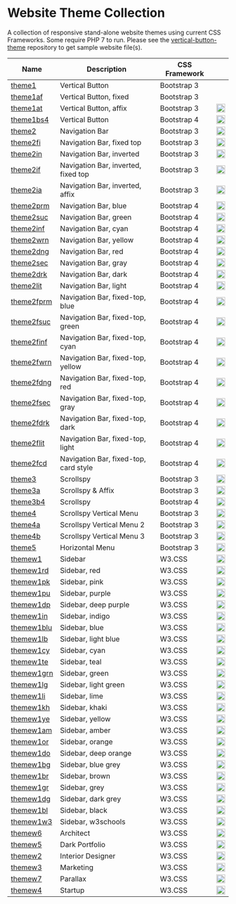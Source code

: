 # Website Theme Collection
A collection of responsive stand-alone website themes using current CSS Frameworks.  Some require PHP 7 to run.  Please see the [vertical-button-theme](https://github.com/emrickj/vertical-button-theme) repository to get sample website file(s).

| Name | Description | CSS Framework | |
| --- | --- | --- | --- |
| [theme1](theme1.php) | Vertical Button | Bootstrap 3 | |
| [theme1af](theme1af.php) | Vertical Button, fixed | Bootstrap 3 | |
| [theme1at](theme1at.php) | Vertical Button, affix | Bootstrap 3 | <a href="https://www.gem-editor.com/gwc/theme1at.php?u=501" target="_blank"><img class="emoji" title="Preview" alt="Preview" src="https://assets-cdn.github.com/images/icons/emoji/unicode/1f50d.png" height="20" width="20"></a> |
| [theme1bs4](theme1bs4.php) | Vertical Button | Bootstrap 4 | <a href="https://www.gem-editor.com/gwc/theme1bs4.php?u=501" target="_blank"><img class="emoji" title="Preview" alt="Preview" src="https://assets-cdn.github.com/images/icons/emoji/unicode/1f50d.png" height="20" width="20"></a> |
| [theme2](theme2.php) | Navigation Bar | Bootstrap 3 | <a href="https://www.gem-editor.com/gwc/theme2.php?u=501" target="_blank"><img class="emoji" title="Preview" alt="Preview" src="https://assets-cdn.github.com/images/icons/emoji/unicode/1f50d.png" height="20" width="20"></a> |
| [theme2fi](theme2fi.php) | Navigation Bar, fixed top | Bootstrap 3 | <a href="https://www.gem-editor.com/gwc/theme2fi.php?u=501" target="_blank"><img class="emoji" title="Preview" alt="Preview" src="https://assets-cdn.github.com/images/icons/emoji/unicode/1f50d.png" height="20" width="20"></a> |
| [theme2in](theme2in.php) | Navigation Bar, inverted | Bootstrap 3 | <a href="https://www.gem-editor.com/gwc/theme2in.php?u=501" target="_blank"><img class="emoji" title="Preview" alt="Preview" src="https://assets-cdn.github.com/images/icons/emoji/unicode/1f50d.png" height="20" width="20"></a> |
| [theme2if](theme2if.php) | Navigation Bar, inverted, fixed top | Bootstrap 3 | <a href="https://www.gem-editor.com/gwc/theme2if.php?u=501" target="_blank"><img class="emoji" title="Preview" alt="Preview" src="https://assets-cdn.github.com/images/icons/emoji/unicode/1f50d.png" height="20" width="20"></a> |
| [theme2ia](theme2ia.php) | Navigation Bar, inverted, affix | Bootstrap 3 | <a href="https://www.gem-editor.com/gwc/theme2ia.php?u=500" target="_blank"><img class="emoji" title="Preview" alt="Preview" src="https://assets-cdn.github.com/images/icons/emoji/unicode/1f50d.png" height="20" width="20"></a> |
| [theme2prm](theme2prm.php) | Navigation Bar, blue | Bootstrap 4 | <a href="https://www.gem-editor.com/gwc/theme2prm.php?u=501" target="_blank"><img class="emoji" title="Preview" alt="Preview" src="https://assets-cdn.github.com/images/icons/emoji/unicode/1f50d.png" height="20" width="20"></a> |
| [theme2suc](theme2suc.php) | Navigation Bar, green | Bootstrap 4 | <a href="https://www.gem-editor.com/gwc/theme2suc.php?u=501" target="_blank"><img class="emoji" title="Preview" alt="Preview" src="https://assets-cdn.github.com/images/icons/emoji/unicode/1f50d.png" height="20" width="20"></a> |
| [theme2inf](theme2inf.php) | Navigation Bar, cyan | Bootstrap 4 | <a href="https://www.gem-editor.com/gwc/theme2inf.php?u=501" target="_blank"><img class="emoji" title="Preview" alt="Preview" src="https://assets-cdn.github.com/images/icons/emoji/unicode/1f50d.png" height="20" width="20"></a> |
| [theme2wrn](theme2wrn.php) | Navigation Bar, yellow | Bootstrap 4 | <a href="https://www.gem-editor.com/gwc/theme2wrn.php?u=501" target="_blank"><img class="emoji" title="Preview" alt="Preview" src="https://assets-cdn.github.com/images/icons/emoji/unicode/1f50d.png" height="20" width="20"></a> |
| [theme2dng](theme2dng.php) | Navigation Bar, red | Bootstrap 4 | <a href="https://www.gem-editor.com/gwc/theme2dng.php?u=501" target="_blank"><img class="emoji" title="Preview" alt="Preview" src="https://assets-cdn.github.com/images/icons/emoji/unicode/1f50d.png" height="20" width="20"></a> |
| [theme2sec](theme2sec.php) | Navigation Bar, gray | Bootstrap 4 | <a href="https://www.gem-editor.com/gwc/theme2sec.php?u=501" target="_blank"><img class="emoji" title="Preview" alt="Preview" src="https://assets-cdn.github.com/images/icons/emoji/unicode/1f50d.png" height="20" width="20"></a> |
| [theme2drk](theme2drk.php) | Navigation Bar, dark | Bootstrap 4 | <a href="https://www.gem-editor.com/gwc/theme2drk.php?u=501" target="_blank"><img class="emoji" title="Preview" alt="Preview" src="https://assets-cdn.github.com/images/icons/emoji/unicode/1f50d.png" height="20" width="20"></a> |
| [theme2lit](theme2lit.php) | Navigation Bar, light | Bootstrap 4 | <a href="https://www.gem-editor.com/gwc/theme2lit.php?u=501" target="_blank"><img class="emoji" title="Preview" alt="Preview" src="https://assets-cdn.github.com/images/icons/emoji/unicode/1f50d.png" height="20" width="20"></a> |
| [theme2fprm](theme2fprm.php) | Navigation Bar, fixed-top, blue | Bootstrap 4 | <a href="https://www.gem-editor.com/gwc/theme2fprm.php?u=501" target="_blank"><img class="emoji" title="Preview" alt="Preview" src="https://assets-cdn.github.com/images/icons/emoji/unicode/1f50d.png" height="20" width="20"></a> |
| [theme2fsuc](theme2fsuc.php) | Navigation Bar, fixed-top, green | Bootstrap 4 | <a href="https://www.gem-editor.com/gwc/theme2fsuc.php?u=501" target="_blank"><img class="emoji" title="Preview" alt="Preview" src="https://assets-cdn.github.com/images/icons/emoji/unicode/1f50d.png" height="20" width="20"></a> |
| [theme2finf](theme2finf.php) | Navigation Bar, fixed-top, cyan | Bootstrap 4 | <a href="https://www.gem-editor.com/gwc/theme2finf.php?u=501" target="_blank"><img class="emoji" title="Preview" alt="Preview" src="https://assets-cdn.github.com/images/icons/emoji/unicode/1f50d.png" height="20" width="20"></a> |
| [theme2fwrn](theme2fwrn.php) | Navigation Bar, fixed-top, yellow | Bootstrap 4 | <a href="https://www.gem-editor.com/gwc/theme2fwrn.php?u=501" target="_blank"><img class="emoji" title="Preview" alt="Preview" src="https://assets-cdn.github.com/images/icons/emoji/unicode/1f50d.png" height="20" width="20"></a> |
| [theme2fdng](theme2fdng.php) | Navigation Bar, fixed-top, red | Bootstrap 4 | <a href="https://www.gem-editor.com/gwc/theme2fdng.php?u=501" target="_blank"><img class="emoji" title="Preview" alt="Preview" src="https://assets-cdn.github.com/images/icons/emoji/unicode/1f50d.png" height="20" width="20"></a> |
| [theme2fsec](theme2fsec.php) | Navigation Bar, fixed-top, gray | Bootstrap 4 | <a href="https://www.gem-editor.com/gwc/theme2fsec.php?u=501" target="_blank"><img class="emoji" title="Preview" alt="Preview" src="https://assets-cdn.github.com/images/icons/emoji/unicode/1f50d.png" height="20" width="20"></a> |
| [theme2fdrk](theme2fdrk.php) | Navigation Bar, fixed-top, dark | Bootstrap 4 | <a href="https://www.gem-editor.com/gwc/theme2fdrk.php?u=501" target="_blank"><img class="emoji" title="Preview" alt="Preview" src="https://assets-cdn.github.com/images/icons/emoji/unicode/1f50d.png" height="20" width="20"></a> |
| [theme2flit](theme2flit.php) | Navigation Bar, fixed-top, light | Bootstrap 4 | <a href="https://www.gem-editor.com/gwc/theme2flit.php?u=501" target="_blank"><img class="emoji" title="Preview" alt="Preview" src="https://assets-cdn.github.com/images/icons/emoji/unicode/1f50d.png" height="20" width="20"></a> |
| [theme2fcd](theme2fcd.php) | Navigation Bar, fixed-top, card style | Bootstrap 4 | <a href="https://www.gem-editor.com/gwc/theme2fcd.php?u=501" target="_blank"><img class="emoji" title="Preview" alt="Preview" src="https://assets-cdn.github.com/images/icons/emoji/unicode/1f50d.png" height="20" width="20"></a> |
| [theme3](theme3.php) | Scrollspy | Bootstrap 3 | <a href="https://www.gem-editor.com/gwc/theme3.php?u=501" target="_blank"><img class="emoji" title="Preview" alt="Preview" src="https://assets-cdn.github.com/images/icons/emoji/unicode/1f50d.png" height="20" width="20"></a> |
| [theme3a](theme3a.php) | Scrollspy & Affix | Bootstrap 3 | <a href="https://www.gem-editor.com/gwc/theme3a.php?u=501" target="_blank"><img class="emoji" title="Preview" alt="Preview" src="https://assets-cdn.github.com/images/icons/emoji/unicode/1f50d.png" height="20" width="20"></a> |
| [theme3b4](theme3b4.php) | Scrollspy | Bootstrap 4 | <a href="https://www.gem-editor.com/gwc/theme3b4.php?u=501" target="_blank"><img class="emoji" title="Preview" alt="Preview" src="https://assets-cdn.github.com/images/icons/emoji/unicode/1f50d.png" height="20" width="20"></a> |
| [theme4](theme4.php) | Scrollspy Vertical Menu | Bootstrap 3 | <a href="https://www.gem-editor.com/gwc/theme4.php?u=501" target="_blank"><img class="emoji" title="Preview" alt="Preview" src="https://assets-cdn.github.com/images/icons/emoji/unicode/1f50d.png" height="20" width="20"></a> |
| [theme4a](theme4a.php) | Scrollspy Vertical Menu 2 | Bootstrap 3 | <a href="https://www.gem-editor.com/gwc/theme4a.php?u=501" target="_blank"><img class="emoji" title="Preview" alt="Preview" src="https://assets-cdn.github.com/images/icons/emoji/unicode/1f50d.png" height="20" width="20"></a> |
| [theme4b](theme4b.php) | Scrollspy Vertical Menu 3 | Bootstrap 3 | <a href="https://www.gem-editor.com/gwc/theme4b.php?u=501" target="_blank"><img class="emoji" title="Preview" alt="Preview" src="https://assets-cdn.github.com/images/icons/emoji/unicode/1f50d.png" height="20" width="20"></a> |
| [theme5](theme5.php) | Horizontal Menu | Bootstrap 3 | <a href="https://www.gem-editor.com/gwc/theme5.php?u=501" target="_blank"><img class="emoji" title="Preview" alt="Preview" src="https://assets-cdn.github.com/images/icons/emoji/unicode/1f50d.png" height="20" width="20"></a> |
| [themew1](themew1.php) | Sidebar | W3.CSS | <a href="https://www.gem-editor.com/gwc/themew1.php?u=501" target="_blank"><img class="emoji" title="Preview" alt="Preview" src="https://assets-cdn.github.com/images/icons/emoji/unicode/1f50d.png" height="20" width="20"></a> |
| [themew1rd](themew1rd.php) | Sidebar, red | W3.CSS | <a href="https://www.gem-editor.com/gwc/themew1rd.php?u=501" target="_blank"><img class="emoji" title="Preview" alt="Preview" src="https://assets-cdn.github.com/images/icons/emoji/unicode/1f50d.png" height="20" width="20"></a> |
| [themew1pk](themew1pk.php) | Sidebar, pink | W3.CSS | <a href="https://www.gem-editor.com/gwc/themew1pk.php?u=501" target="_blank"><img class="emoji" title="Preview" alt="Preview" src="https://assets-cdn.github.com/images/icons/emoji/unicode/1f50d.png" height="20" width="20"></a> |
| [themew1pu](themew1pu.php) | Sidebar, purple | W3.CSS | <a href="https://www.gem-editor.com/gwc/themew1pu.php?u=501" target="_blank"><img class="emoji" title="Preview" alt="Preview" src="https://assets-cdn.github.com/images/icons/emoji/unicode/1f50d.png" height="20" width="20"></a> |
| [themew1dp](themew1dp.php) | Sidebar, deep purple | W3.CSS | <a href="https://www.gem-editor.com/gwc/themew1dp.php?u=501" target="_blank"><img class="emoji" title="Preview" alt="Preview" src="https://assets-cdn.github.com/images/icons/emoji/unicode/1f50d.png" height="20" width="20"></a> |
| [themew1in](themew1in.php) | Sidebar, indigo | W3.CSS | <a href="https://www.gem-editor.com/gwc/themew1in.php?u=501" target="_blank"><img class="emoji" title="Preview" alt="Preview" src="https://assets-cdn.github.com/images/icons/emoji/unicode/1f50d.png" height="20" width="20"></a> |
| [themew1blu](themew1blu.php) | Sidebar, blue | W3.CSS | <a href="https://www.gem-editor.com/gwc/themew1blu.php?u=501" target="_blank"><img class="emoji" title="Preview" alt="Preview" src="https://assets-cdn.github.com/images/icons/emoji/unicode/1f50d.png" height="20" width="20"></a> |
| [themew1lb](themew1lb.php) | Sidebar, light blue | W3.CSS | <a href="https://www.gem-editor.com/gwc/themew1lb.php?u=501" target="_blank"><img class="emoji" title="Preview" alt="Preview" src="https://assets-cdn.github.com/images/icons/emoji/unicode/1f50d.png" height="20" width="20"></a> |
| [themew1cy](themew1cy.php) | Sidebar, cyan | W3.CSS | <a href="https://www.gem-editor.com/gwc/themew1cy.php?u=501" target="_blank"><img class="emoji" title="Preview" alt="Preview" src="https://assets-cdn.github.com/images/icons/emoji/unicode/1f50d.png" height="20" width="20"></a> |
| [themew1te](themew1te.php) | Sidebar, teal | W3.CSS | <a href="https://www.gem-editor.com/gwc/themew1te.php?u=501" target="_blank"><img class="emoji" title="Preview" alt="Preview" src="https://assets-cdn.github.com/images/icons/emoji/unicode/1f50d.png" height="20" width="20"></a> |
| [themew1grn](themew1grn.php) | Sidebar, green | W3.CSS | <a href="https://www.gem-editor.com/gwc/themew1grn.php?u=501" target="_blank"><img class="emoji" title="Preview" alt="Preview" src="https://assets-cdn.github.com/images/icons/emoji/unicode/1f50d.png" height="20" width="20"></a> |
| [themew1lg](themew1lg.php) | Sidebar, light green | W3.CSS | <a href="https://www.gem-editor.com/gwc/themew1lg.php?u=501" target="_blank"><img class="emoji" title="Preview" alt="Preview" src="https://assets-cdn.github.com/images/icons/emoji/unicode/1f50d.png" height="20" width="20"></a> |
| [themew1li](themew1li.php) | Sidebar, lime | W3.CSS | <a href="https://www.gem-editor.com/gwc/themew1li.php?u=501" target="_blank"><img class="emoji" title="Preview" alt="Preview" src="https://assets-cdn.github.com/images/icons/emoji/unicode/1f50d.png" height="20" width="20"></a> |
| [themew1kh](themew1kh.php) | Sidebar, khaki | W3.CSS | <a href="https://www.gem-editor.com/gwc/themew1kh.php?u=501" target="_blank"><img class="emoji" title="Preview" alt="Preview" src="https://assets-cdn.github.com/images/icons/emoji/unicode/1f50d.png" height="20" width="20"></a> |
| [themew1ye](themew1ye.php) | Sidebar, yellow | W3.CSS | <a href="https://www.gem-editor.com/gwc/themew1ye.php?u=501" target="_blank"><img class="emoji" title="Preview" alt="Preview" src="https://assets-cdn.github.com/images/icons/emoji/unicode/1f50d.png" height="20" width="20"></a> |
| [themew1am](themew1am.php) | Sidebar, amber | W3.CSS | <a href="https://www.gem-editor.com/gwc/themew1am.php?u=501" target="_blank"><img class="emoji" title="Preview" alt="Preview" src="https://assets-cdn.github.com/images/icons/emoji/unicode/1f50d.png" height="20" width="20"></a> |
| [themew1or](themew1or.php) | Sidebar, orange | W3.CSS | <a href="https://www.gem-editor.com/gwc/themew1or.php?u=501" target="_blank"><img class="emoji" title="Preview" alt="Preview" src="https://assets-cdn.github.com/images/icons/emoji/unicode/1f50d.png" height="20" width="20"></a> |
| [themew1do](themew1do.php) | Sidebar, deep orange | W3.CSS | <a href="https://www.gem-editor.com/gwc/themew1do.php?u=501" target="_blank"><img class="emoji" title="Preview" alt="Preview" src="https://assets-cdn.github.com/images/icons/emoji/unicode/1f50d.png" height="20" width="20"></a> |
| [themew1bg](themew1bg.php) | Sidebar, blue grey | W3.CSS | <a href="https://www.gem-editor.com/gwc/themew1bg.php?u=501" target="_blank"><img class="emoji" title="Preview" alt="Preview" src="https://assets-cdn.github.com/images/icons/emoji/unicode/1f50d.png" height="20" width="20"></a> |
| [themew1br](themew1br.php) | Sidebar, brown | W3.CSS | <a href="https://www.gem-editor.com/gwc/themew1br.php?u=501" target="_blank"><img class="emoji" title="Preview" alt="Preview" src="https://assets-cdn.github.com/images/icons/emoji/unicode/1f50d.png" height="20" width="20"></a> |
| [themew1gr](themew1gr.php) | Sidebar, grey | W3.CSS | <a href="https://www.gem-editor.com/gwc/themew1gr.php?u=501" target="_blank"><img class="emoji" title="Preview" alt="Preview" src="https://assets-cdn.github.com/images/icons/emoji/unicode/1f50d.png" height="20" width="20"></a> |
| [themew1dg](themew1dg.php) | Sidebar, dark grey | W3.CSS | <a href="https://www.gem-editor.com/gwc/themew1dg.php?u=501" target="_blank"><img class="emoji" title="Preview" alt="Preview" src="https://assets-cdn.github.com/images/icons/emoji/unicode/1f50d.png" height="20" width="20"></a> |
| [themew1bl](themew1bl.php) | Sidebar, black | W3.CSS | <a href="https://www.gem-editor.com/gwc/themew1bl.php?u=501" target="_blank"><img class="emoji" title="Preview" alt="Preview" src="https://assets-cdn.github.com/images/icons/emoji/unicode/1f50d.png" height="20" width="20"></a> |
| [themew1w3](themew1w3.php) | Sidebar, w3schools | W3.CSS | <a href="https://www.gem-editor.com/gwc/themew1w3.php?u=501" target="_blank"><img class="emoji" title="Preview" alt="Preview" src="https://assets-cdn.github.com/images/icons/emoji/unicode/1f50d.png" height="20" width="20"></a> |
| [themew6](themew6.php) | Architect | W3.CSS | <a href="https://www.gem-editor.com/gwc/themew6.php?u=502" target="_blank"><img title="Preview" alt="Preview" src="https://assets-cdn.github.com/images/icons/emoji/unicode/1f50d.png" height="20" width="20"></a> |
| [themew5](themew5.php) | Dark Portfolio | W3.CSS | <a href="https://www.gem-editor.com/gwc/themew5.php?u=503" target="_blank"><img title="Preview" alt="Preview" src="https://assets-cdn.github.com/images/icons/emoji/unicode/1f50d.png" height="20" width="20"></a> |
| [themew2](themew2.php) | Interior Designer | W3.CSS | <a href="https://www.gem-editor.com/gwc/themew2.php?u=504" target="_blank"><img title="Preview" alt="Preview" src="https://assets-cdn.github.com/images/icons/emoji/unicode/1f50d.png" height="20" width="20"></a> |
| [themew3](themew3.php) | Marketing | W3.CSS | <a href="https://www.gem-editor.com/gwc/themew3.php?u=505" target="_blank"><img title="Preview" alt="Preview" src="https://assets-cdn.github.com/images/icons/emoji/unicode/1f50d.png" height="20" width="20"></a> |
| [themew7](themew7.php) | Parallax | W3.CSS | <a href="https://www.gem-editor.com/gwc/themew7.php?u=506" target="_blank"><img title="Preview" alt="Preview" src="https://assets-cdn.github.com/images/icons/emoji/unicode/1f50d.png" height="20" width="20"></a> |
| [themew4](themew4.php) | Startup | W3.CSS | <a href="https://www.gem-editor.com/gwc/themew4.php?u=507" target="_blank"><img title="Preview" alt="Preview" src="https://assets-cdn.github.com/images/icons/emoji/unicode/1f50d.png" height="20" width="20"></a> |
